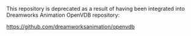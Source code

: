 
This repository is deprecated as a result of having been integrated into Dreamworks Animation OpenVDB repository:

https://github.com/dreamworksanimation/openvdb

